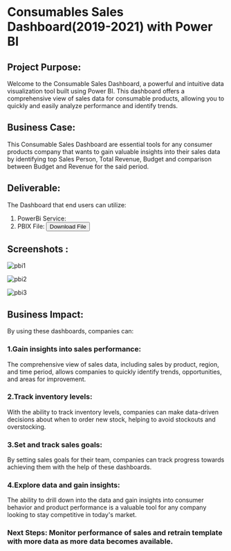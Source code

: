 # Consumables Sales Dashboard(2019-2021) with Power BI

## Project Purpose: 
Welcome to the Consumable Sales Dashboard, a powerful and intuitive data visualization tool built using Power BI. This dashboard offers a comprehensive view of sales data for consumable products, allowing you to quickly and easily analyze performance and identify trends.

## Business Case: 
This Consumable Sales Dashboard are essential tools for any consumer products company that wants to gain valuable insights into their sales data by identifying top Sales Person, Total Revenue, Budget and comparison between Budget and Revenue for the said period. 

## Deliverable: 
The Dashboard that end users can utilize:

1. PowerBi Service: 
2. PBIX File: <a href="https://drive.google.com/uc?export=download&id=1Q7_Seerl4Da2k3pDw9bOXH91vLe44wrc" download><button>Download File</button></a>
    

## Screenshots :

![pbi1](https://user-images.githubusercontent.com/66141195/236660644-690c7c32-9c99-4842-9c8e-af2a05959c7b.png)

![pbi2](https://user-images.githubusercontent.com/66141195/236660646-15890a77-128f-4458-829a-de9865cc7886.png)

![pbi3](https://user-images.githubusercontent.com/66141195/236660652-cce1eb56-2b8d-44f5-8460-5e6525412a8d.png)


## Business Impact: 
By using these dashboards, companies can:
### 1.Gain insights into sales performance: 
The comprehensive view of sales data, including sales by product, region, and time period, allows companies to quickly identify trends, opportunities, and areas for improvement.
### 2.Track inventory levels:
With the ability to track inventory levels, companies can make data-driven decisions about when to order new stock, helping to avoid stockouts and overstocking.
### 3.Set and track sales goals:
By setting sales goals for their team, companies can track progress towards achieving them with the help of these dashboards.
### 4.Explore data and gain insights:
The ability to drill down into the data and gain insights into consumer behavior and product performance is a valuable tool for any company looking to stay competitive in today's market.

### Next Steps: Monitor performance of sales and retrain template with more data as more data becomes available. 
